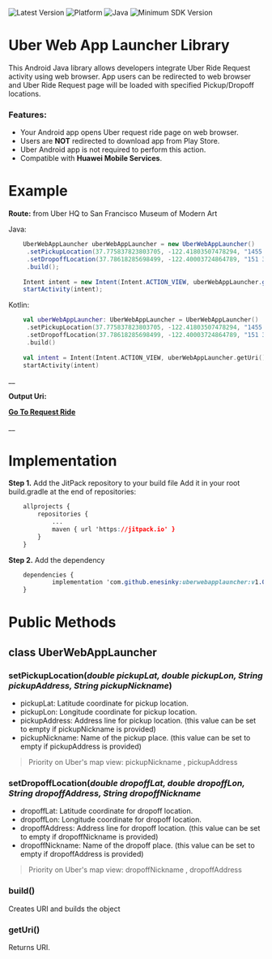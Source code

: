 ![Latest Version](https://img.shields.io/badge/latestVersion-1.0-yellow) ![Platform](https://img.shields.io/badge/platform-Android-green) ![Java](https://img.shields.io/badge/language-java-blue) ![Minimum SDK Version](https://img.shields.io/badge/minSDK-19-orange) 

# Uber Web App Launcher Library

This Android Java library allows developers integrate Uber Ride Request activity using web browser.
App users can be redirected to web browser and Uber Ride Request page will be loaded with specified Pickup/Dropoff locations.

### Features:

 - Your Android app opens Uber request ride page on web browser.
 - Users are **NOT** redirected to download app from Play Store.
 - Uber Android app is not required to perform this action.
 - Compatible with **Huawei Mobile Services**.

# Example

**Route:**
from Uber HQ to San Francisco Museum of Modern Art

Java:
```java
    UberWebAppLauncher uberWebAppLauncher = new UberWebAppLauncher()  
     .setPickupLocation(37.775837823803705, -122.41803507478294, "1455 Market St #400, San Francisco, CA 94103, United States", "Uber HQ")  
     .setDropoffLocation(37.78618285698499, -122.40003724864789, "151 3rd St, San Francisco, CA 94103, United States", "San Francisco Museum of Modern Art")  
     .build();  
      
    Intent intent = new Intent(Intent.ACTION_VIEW, uberWebAppLauncher.getUri());  
    startActivity(intent);
```

Kotlin:
```kotlin
    val uberWebAppLauncher: UberWebAppLauncher = UberWebAppLauncher()  
     .setPickupLocation(37.775837823803705, -122.41803507478294, "1455 Market St #400, San Francisco, CA 94103, United States", "Uber HQ")  
     .setDropoffLocation(37.78618285698499, -122.40003724864789, "151 3rd St, San Francisco, CA 94103, United States", "San Francisco Museum of Modern Art")  
     .build()  
     
    val intent = Intent(Intent.ACTION_VIEW, uberWebAppLauncher.getUri())  
    startActivity(intent)
```
__

**Output Uri:**

**[Go To Request Ride](https://m.uber.com/looking?drop=%7B%22latitude%22:37.78618285698499,%22longitude%22:-122.40003724864789,%22addressLine1%22:%22San%20Francisco%20Museum%20of%20Modern%20Art%22%7D&pickup=%7B%22latitude%22:37.775837823803705,%22longitude%22:-122.41803507478294,%22addressLine1%22:%22Uber%20HQ%22%7D&vehicle=3bb777a3-7072-4d8c-a8b6-0cd9dcfe650e)**


__

# Implementation

**Step 1.** Add the JitPack repository to your build file
Add it in your root build.gradle at the end of repositories:

```css
	allprojects {
		repositories {
			...
			maven { url 'https://jitpack.io' }
		}
	}
```

**Step 2.** Add the dependency
```css
	dependencies {
	        implementation 'com.github.enesinky:uberwebapplauncher:v1.0'
	}
```

# Public Methods
## class UberWebAppLauncher

### **setPickupLocation**(*double pickupLat, double pickupLon, String pickupAddress, String pickupNickname*)

 - pickupLat:  Latitude coordinate for pickup location. 
 - pickupLon: Longitude coordinate for pickup location.
 - pickupAddress: Address line for pickup location. (this value can be set to empty if pickupNickname is provided)
 - pickupNickname: Name of the pickup place. (this value can be set to empty if pickupAddress is provided)

> Priority on Uber's map view: pickupNickname , pickupAddress

### **setDropoffLocation**(*double dropoffLat, double dropoffLon, String dropoffAddress, String dropoffNickname*

 - dropoffLat:  Latitude coordinate for dropoff location. 
 - dropoffLon: Longitude coordinate for dropoff location.
 - dropoffAddress: Address line for dropoff location. (this value can be set to empty if dropoffNickname is provided)
 - dropoffNickname: Name of the dropoff place. (this value can be set to empty if dropoffAddress is provided)

> Priority on Uber's map view: dropoffNickname , dropoffAddress

### **build()**
Creates URI and builds the object

### **getUri()**
Returns URI.


